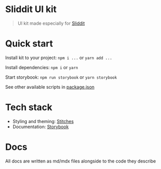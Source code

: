 # Sliddit UI kit

> UI kit made especially for [Sliddit](https://github.com/unordinarity/sliddit)

# Quick start

Install kit to your project: `npm i ...` or `yarn add ...`

Install dependencies: `npm i` or `yarn`

Start storybook: `npm run storybook` or `yarn storybook`

See other available scripts in [package.json](./package.json)

# Tech stack

- Styling and theming: [Stitches](https://stitches.dev/)
- Documentation: [Storybook](https://storybook.js.org/)

# Docs

All docs are written as md/mdx files alongside to the code they describe

